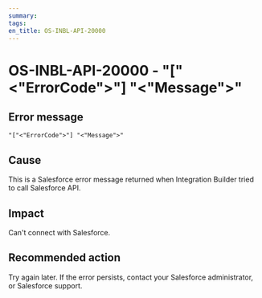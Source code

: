 ```yaml
---
summary:
tags:
en_title: OS-INBL-API-20000
---
```


# OS-INBL-API-20000 - "["&lt;"ErrorCode"&gt;"] "&lt;"Message"&gt;"

## Error message

`"["<"ErrorCode">"] "<"Message">"`

## Cause

This is a Salesforce error message returned when Integration Builder tried to call Salesforce API.

## Impact

Can't connect with Salesforce.

## Recommended action

Try again later. If the error persists, contact your Salesforce administrator, or Salesforce support.
